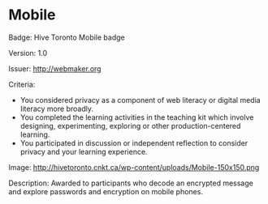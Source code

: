 # Mobile

Badge: Hive Toronto Mobile badge

Version: 1.0

Issuer: http://webmaker.org

Criteria: 
* You considered privacy as a component of web literacy or digital media literacy more broadly.
* You completed the learning activities in the teaching kit which involve designing, experimenting, exploring or other production-centered learning.
* You participated in discussion or independent reflection to consider privacy and your learning experience.

Image: http://hivetoronto.cnkt.ca/wp-content/uploads/Mobile-150x150.png

Description: Awarded to participants who decode an encrypted message and explore
passwords and encryption on mobile phones. 
